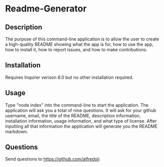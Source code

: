 # Readme-Generator

## Description

The purpose of this command-line application is to allow the user to create 
a high-quality README showing what the app is for, how to use the app, how to install it, how to report issues, and how to make contributions. 

## Installation

Requires Inquirer verison 8.0 but no other installation required.

## Usage

Type "node index" into the command-line to start the application. The application will ask you a total of nine questions. It will ask for your github username, email, the title of the README, description information, installation information, usage information, and what type of license. After inputting all that information the application will generate you the README markdown.

## Questions
Send questions to https://github.com/alfredoji